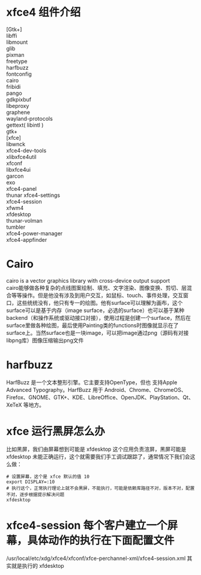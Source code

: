# xfce4 组件介绍
[Gtk+]  
  libffi  
  libmount  
  glib  
  pixman  
  freetype  
  harfbuzz  
  fontconfig  
  cairo  
  fribidi  
  pango  
  gdkpixbuf  
  libeproxy  
  graphene  
  wayland-protocols  
  gettext( libintl )  
  gtk+  
[xfce]  
  libwnck  
  xfce4-dev-tools  
  xlibxfce4util  
  xfconf  
  libxfce4ui  
  garcon  
  exo  
  xfce4-panel  
  thunar 
  xfce4-settings  
  xfce4-session  
  xfwm4  
  xfdesktop  
  thunar-volman  
  tumbler  
  xfce4-power-manager  
  xfce4-appfinder  

# Cairo 
cairo is a vector graphics library with cross-device output support  
cairo能够做各种复杂的点线图案绘制、填充、文字渲染、图像变换、剪切、层混合等等操作。但是他没有涉及到用户交互，如鼠标、touch、事件处理，交互窗口，这些统统没有，他只有专一的绘图。他有surface可以理解为画布，这个surface可以是基于内存（image surface，必选的surface）也可以基于某种backend（和操作系统或驱动接口对接），使用过程是创建一个surface，然后在surface里做各种绘图，最后使用Painting类的functions时图像就显示在了surface上。当然surface也是一块image，可以把image通过png（源码有对接libpng库）图像压缩输出png文件

# harfbuzz
HarfBuzz 是一个文本整形引擎。它主要支持OpenType，但也 支持Apple Advanced Typography。HarfBuzz 用于 Android、Chrome、ChromeOS、Firefox、GNOME、GTK+、KDE、LibreOffice、OpenJDK、PlayStation、Qt、XeTeX 等地方。


# xfce 运行黑屏怎么办
比如黑屏，我们由屏幕想到可能是 xfdesktop 这个应用负责渲屏，黑屏可能是 xfdesktop 未能正确运行，这个就需要我们手工调试跟踪了，通常情况下我们会这么做：
```shell
# 设置屏幕，这个是 xfce 默认的值 10
export DISPLAY=:10
# 执行这个，正常执行理论上就不会黑屏，不能执行，可能是依赖库路径不对，版本不对，配置不对，逐步根据提示解决问题
xfdesktop
```
# xfce4-session 每个客户建立一个屏幕，具体动作的执行在下面配置文件
/usr/local/etc/xdg/xfce4/xfconf/xfce-perchannel-xml/xfce4-session.xml 其实就是执行的 xfdesktop
